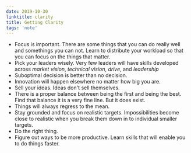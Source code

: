 ```yaml
---
date: 2019-10-30
linktitle: clarity 
title: Getting Clarity
tags: 'note'
---
```


- Focus is important. There are some things that you can do really well and somethings you can not. Learn to distribute your workload so that you can focus on the things that matter.
- Pick your leaders wisely. Very few leaders will have skills developed across *market vision*, *technical vision*, *drive*, and *leadership*
- Suboptimal decision is better than no decision.
- Innovation will happen elsewhere no matter how big you are. 
- Sell your ideas. Ideas don't sell themselves.
- There is a proper balance between being the first and being the best. Find that balance it is a very fine line. But it does exist.
- Things will always regress to the mean.
- Stay grounded and focus on realistic targets. Impossibilities become close to realistic when you break them down in to individual smaller targets.
- Do the right thing.
- Figure out ways to be more productive. Learn skills that will enable you to do things faster. 